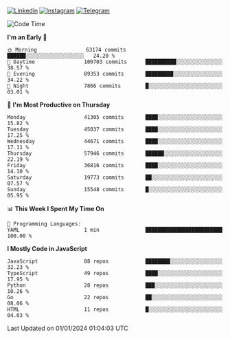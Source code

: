 [![Linkedin](https://img.shields.io/badge/-Archie-blue?style=flat-square&labelColor=gray&logo=Linkedin&logoColor=white&link=https://www.linkedin.com/in/archisdi)](https://www.linkedin.com/in/archisdi)
[![Instagram](https://img.shields.io/badge/-@archisdi-orange?style=flat-square&labelColor=gray&logo=Instagram&logoColor=white&link=https://www.instagram.com/archisdi)](https://www.instagram.com/archisdi)
[![Telegram](https://img.shields.io/badge/-aai-informational?style=flat-square&labelColor=gray&logo=telegram&logoColor=white&link=https://t.me/archisdi)](https://t.me/archisdi)

<!--START_SECTION:waka-->
![Code Time](http://img.shields.io/badge/Code%20Time-2%2C495%20hrs%2046%20mins-blue)

**I'm an Early 🐤** 

```text
🌞 Morning                63174 commits       ██████░░░░░░░░░░░░░░░░░░░   24.20 % 
🌆 Daytime                100703 commits      ██████████░░░░░░░░░░░░░░░   38.57 % 
🌃 Evening                89353 commits       █████████░░░░░░░░░░░░░░░░   34.22 % 
🌙 Night                  7866 commits        █░░░░░░░░░░░░░░░░░░░░░░░░   03.01 % 
```
📅 **I'm Most Productive on Thursday** 

```text
Monday                   41305 commits       ████░░░░░░░░░░░░░░░░░░░░░   15.82 % 
Tuesday                  45037 commits       ████░░░░░░░░░░░░░░░░░░░░░   17.25 % 
Wednesday                44671 commits       ████░░░░░░░░░░░░░░░░░░░░░   17.11 % 
Thursday                 57946 commits       ██████░░░░░░░░░░░░░░░░░░░   22.19 % 
Friday                   36816 commits       ████░░░░░░░░░░░░░░░░░░░░░   14.10 % 
Saturday                 19773 commits       ██░░░░░░░░░░░░░░░░░░░░░░░   07.57 % 
Sunday                   15548 commits       █░░░░░░░░░░░░░░░░░░░░░░░░   05.95 % 
```


📊 **This Week I Spent My Time On** 

```text
💬 Programming Languages: 
YAML                     1 min               █████████████████████████   100.00 % 
```

**I Mostly Code in JavaScript** 

```text
JavaScript               88 repos            ████████░░░░░░░░░░░░░░░░░   32.23 % 
TypeScript               49 repos            ████░░░░░░░░░░░░░░░░░░░░░   17.95 % 
Python                   28 repos            ███░░░░░░░░░░░░░░░░░░░░░░   10.26 % 
Go                       22 repos            ██░░░░░░░░░░░░░░░░░░░░░░░   08.06 % 
HTML                     11 repos            █░░░░░░░░░░░░░░░░░░░░░░░░   04.03 % 
```




 Last Updated on 01/01/2024 01:04:03 UTC
<!--END_SECTION:waka-->